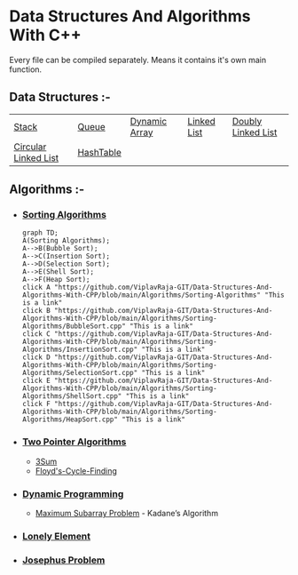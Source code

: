 
# Data Structures And Algorithms With C++

Every file can be compiled separately.
Means it contains it's own main function.

## Data Structures :-
<table>
<tr>
<td><a class="d-s-anchor" href="/Data-Structures/Stack/Stack.cpp">Stack</a></td>
<td><a class="d-s-anchor" href="/Data-Structures/Queue/Queue.cpp">Queue</a></td>
<td><a class="d-s-anchor" href="/Data-Structures/DynamicArray/DynamicArray.cpp">Dynamic Array</a></td>
<td><a class="d-s-anchor" href="/Data-Structures/LinkedList">Linked List</a></td>
<td><a class="d-s-anchor" href="/Data-Structures/DoublyLinkedList/DoublyLinkedList.cpp">Doubly Linked List</a></td>
</tr><tr>
<td><a class="d-s-anchor" href="Data-Structures/CircularLinkedList/CircularLinkedList.cpp">Circular Linked List</a></td>
<td><a class="d-s-anchor" href="/Data-Structures/HashTable">HashTable</a></td>
<td></td>
<td></td>
<td></td>
</tr>
</table>


## Algorithms :-
- ### [Sorting Algorithms](/Algorithms/Sorting-Algorithms)
    ```mermaid
    graph TD; 
    A(Sorting Algorithms); 
    A-->B(Bubble Sort);
    A-->C(Insertion Sort);
    A-->D(Selection Sort);
    A-->E(Shell Sort);
    A-->F(Heap Sort);
    click A "https://github.com/ViplavRaja-GIT/Data-Structures-And-Algorithms-With-CPP/blob/main/Algorithms/Sorting-Algorithms" "This is a link"
    click B "https://github.com/ViplavRaja-GIT/Data-Structures-And-Algorithms-With-CPP/blob/main/Algorithms/Sorting-Algorithms/BubbleSort.cpp" "This is a link"
    click C "https://github.com/ViplavRaja-GIT/Data-Structures-And-Algorithms-With-CPP/blob/main/Algorithms/Sorting-Algorithms/InsertionSort.cpp" "This is a link"
    click D "https://github.com/ViplavRaja-GIT/Data-Structures-And-Algorithms-With-CPP/blob/main/Algorithms/Sorting-Algorithms/SelectionSort.cpp" "This is a link"
    click E "https://github.com/ViplavRaja-GIT/Data-Structures-And-Algorithms-With-CPP/blob/main/Algorithms/Sorting-Algorithms/ShellSort.cpp" "This is a link"
    click F "https://github.com/ViplavRaja-GIT/Data-Structures-And-Algorithms-With-CPP/blob/main/Algorithms/Sorting-Algorithms/HeapSort.cpp" "This is a link"
    ```
- ### [Two Pointer Algorithms](/Algorithms/Two-Pointer-Algorithms)
    - [3Sum](/Algorithms/Two-Pointer-Algorithms/3Sum.cpp)
    - [Floyd's-Cycle-Finding](/Algorithms/Two-Pointer-Algorithms/Floyd's-Cycle-Finding.cpp)

- ### [Dynamic Programming](/Algorithms/Dynamic-Programming)
    - [Maximum Subarray Problem](/Algorithms/Dynamic-Programming/MaxSum.cpp) - Kadane’s Algorithm

- ### [Lonely Element](/Algorithms/LonelyElement.cpp)
- ### [Josephus Problem](/Algorithms/JosephusProblem.cpp)